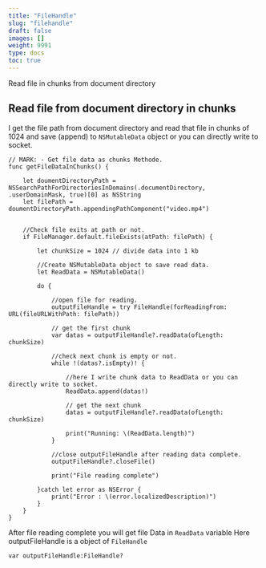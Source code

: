 ```yaml
---
title: "FileHandle"
slug: "filehandle"
draft: false
images: []
weight: 9991
type: docs
toc: true
---
```


Read file in chunks from document directory

## Read file from document directory in chunks
I get the file path from document directory and read that file in chunks of 1024 and save (append) to <code>NSMutableData</code> object or you can directly write to socket.

    // MARK: - Get file data as chunks Methode.
    func getFileDataInChunks() {
        
        let doumentDirectoryPath = NSSearchPathForDirectoriesInDomains(.documentDirectory, .userDomainMask, true)[0] as NSString
        let filePath = doumentDirectoryPath.appendingPathComponent("video.mp4")
        
        
        //Check file exits at path or not.
        if FileManager.default.fileExists(atPath: filePath) {
            
            let chunkSize = 1024 // divide data into 1 kb
            
            //Create NSMutableData object to save read data.
            let ReadData = NSMutableData()
            
            do {
                
                //open file for reading.
                outputFileHandle = try FileHandle(forReadingFrom: URL(fileURLWithPath: filePath))
                
                // get the first chunk
                var datas = outputFileHandle?.readData(ofLength: chunkSize)
                
                //check next chunk is empty or not.
                while !(datas?.isEmpty)! {
                    
                    //here I write chunk data to ReadData or you can directly write to socket.
                    ReadData.append(datas!)
                    
                    // get the next chunk
                    datas = outputFileHandle?.readData(ofLength: chunkSize)
                    
                    print("Running: \(ReadData.length)")
                }
                
                //close outputFileHandle after reading data complete.
                outputFileHandle?.closeFile()
                
                print("File reading complete")
                
            }catch let error as NSError {
                print("Error : \(error.localizedDescription)")
            }
        }
    }

After file reading complete you will get file Data in <code>ReadData</code> variable
Here outputFileHandle is a object of <code>FileHandle</code>

    var outputFileHandle:FileHandle?

